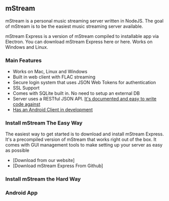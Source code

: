 ## mStream

mStream is a personal music streaming server written in NodeJS. The goal of mStream is to be the easiest music streaming server available.

mStream Express is a version of mStream compiled to installable app via Electron.  You can download mStream Express here or here.  Works on Windows and Linux.

### Main Features

* Works on Mac, Linux and Windows
* Built in web client with FLAC streaming
* Secure login system that uses JSON Web Tokens for authentication
* SSL Support
* Comes with SQLite built in.  No need to setup an external DB
* Server uses a RESTful JSON API.  [It's documented and easy to write code against](docs/API.md)
* [Has an Android Client in development](https://github.com/IrosTheBeggar/mstream-android-app)

### Install mStream The Easy Way

The easiest way to get started is to download and install mStream Express. It's a precompiled version of mStream that works right out of the box.  It comes with GUI management tools to make setting up your server as easy as possible

* [Download from our website]
* [Download mStream Express From Github]


### Install mStream the Hard Way



### Android App
